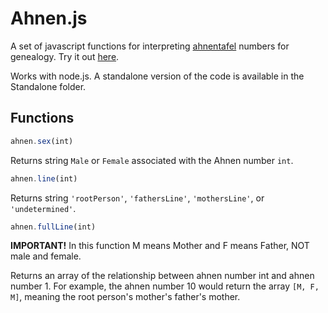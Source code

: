 # Ahnen.js
A set of javascript functions for interpreting [ahnentafel](https://en.wikipedia.org/wiki/Ahnentafel) numbers for genealogy. Try it out [here](https://jukilum.github.io/ahnen.js/index.html).

Works with node.js. A standalone version of the code is available in the Standalone folder.

## Functions
``` js
ahnen.sex(int)
```

Returns string `Male` or `Female` associated with the Ahnen number `int`.

```js
ahnen.line(int)
```

Returns string `'rootPerson'`, `'fathersLine'`, `'mothersLine'`, or `'undetermined'`.

```js
ahnen.fullLine(int)
```
__IMPORTANT!__
In this function M means Mother and F means Father, NOT male and female.

Returns an array of the relationship between ahnen number int and ahnen number 1.
For example, the ahnen number 10 would return the array `[M, F, M]`, 
meaning the root person's mother's father's mother.
